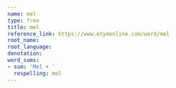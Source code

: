 ```yaml
---
name: mel
type: free
title: mel
reference_link: https://www.etymonline.com/word/mel
root_name: 
root_language: 
denotation: 
word_sums:
- sum: 'Mel + '
  respelling: mel
---
```

